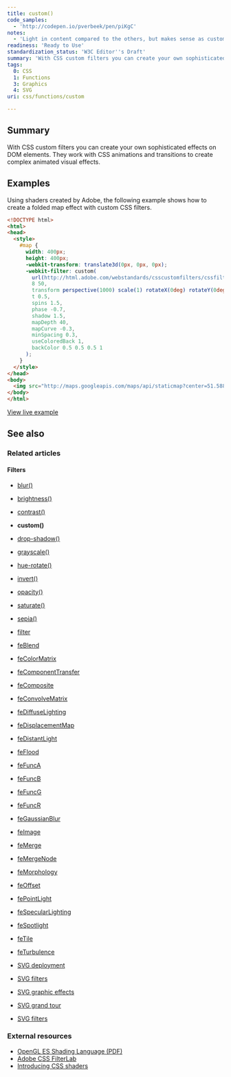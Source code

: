```yaml
---
title: custom()
code_samples:
  - 'http://codepen.io/pverbeek/pen/piKgC'
notes:
  - 'Light in content compared to the others, but makes sense as custom. May want to provide elaboration in the future.'
readiness: 'Ready to Use'
standardization_status: 'W3C Editor''s Draft'
summary: 'With CSS custom filters you can create your own sophisticated effects on DOM elements. They work with CSS animations and transitions to create complex animated visual effects.'
tags:
  0: CSS
  1: Functions
  3: Graphics
  4: SVG
uri: css/functions/custom

---
```

## <span>Summary</span>

With CSS custom filters you can create your own sophisticated effects on DOM elements. They work with CSS animations and transitions to create complex animated visual effects.

## <span>Examples</span>

Using shaders created by Adobe, the following example shows how to create a folded map effect with custom CSS filters.

``` html
<!DOCTYPE html>
<html>
<head>
  <style>
    #map {
      width: 400px;
      height: 400px;
      -webkit-transform: translate3d(0px, 0px, 0px);
      -webkit-filter: custom(
        url(http://html.adobe.com/webstandards/csscustomfilters/cssfilterlab/shaders/vertex/fold.vs) mix(url(http://html.adobe.com/webstandards/csscustomfilters/cssfilterlab/shaders/fragment/fold.fs) multiply source-atop),
        8 50,
        transform perspective(1000) scale(1) rotateX(0deg) rotateY(0deg) rotateZ(0deg),
        t 0.5,
        spins 1.5,
        phase -0.7,
        shadow 1.5,
        mapDepth 40,
        mapCurve -0.3,
        minSpacing 0.3,
        useColoredBack 1,
        backColor 0.5 0.5 0.5 1
      );
    }
  </style>
</head>
<body>
  <img src="http://maps.googleapis.com/maps/api/staticmap?center=51.58803,4.774246&zoom=15&size=400x400&sensor=false" id="map" />
</body>
</html>
```

[View live example](http://codepen.io/pverbeek/pen/piKgC)

## <span>See also</span>

### <span>Related articles</span>

#### <span>Filters</span>

-   [blur()](/css/functions/blur)

-   [brightness()](/css/functions/brightness)

-   [contrast()](/css/functions/contrast)

-   **custom()**

-   [drop-shadow()](/css/functions/drop-shadow)

-   [grayscale()](/css/functions/grayscale)

-   [hue-rotate()](/css/functions/hue-rotate)

-   [invert()](/css/functions/invert)

-   [opacity()](/css/functions/opacity)

-   [saturate()](/css/functions/saturate)

-   [sepia()](/css/functions/sepia)

-   [filter](/css/properties/filter)

-   [feBlend](/svg/elements/feBlend)

-   [feColorMatrix](/svg/elements/feColorMatrix)

-   [feComponentTransfer](/svg/elements/feComponentTransfer)

-   [feComposite](/svg/elements/feComposite)

-   [feConvolveMatrix](/svg/elements/feConvolveMatrix)

-   [feDiffuseLighting](/svg/elements/feDiffuseLighting)

-   [feDisplacementMap](/svg/elements/feDisplacementMap)

-   [feDistantLight](/svg/elements/feDistantLight)

-   [feFlood](/svg/elements/feFlood)

-   [feFuncA](/svg/elements/feFuncA)

-   [feFuncB](/svg/elements/feFuncB)

-   [feFuncG](/svg/elements/feFuncG)

-   [feFuncR](/svg/elements/feFuncR)

-   [feGaussianBlur](/svg/elements/feGaussianBlur)

-   [feImage](/svg/elements/feImage)

-   [feMerge](/svg/elements/feMerge)

-   [feMergeNode](/svg/elements/feMergeNode)

-   [feMorphology](/svg/elements/feMorphology)

-   [feOffset](/svg/elements/feOffset)

-   [fePointLight](/svg/elements/fePointLight)

-   [feSpecularLighting](/svg/elements/feSpecularLighting)

-   [feSpotlight](/svg/elements/feSpotlight)

-   [feTile](/svg/elements/feTile)

-   [feTurbulence](/svg/elements/feTurbulence)

-   [SVG deployment](/svg/tutorials/smarter_svg_deploy)

-   [SVG filters](/svg/tutorials/smarter_svg_filters)

-   [SVG graphic effects](/svg/tutorials/smarter_svg_graphics)

-   [SVG grand tour](/svg/tutorials/smarter_svg_overview)

-   [SVG filters](/tutorials/svg_filters)

### <span>External resources</span>

-   [OpenGL ES Shading Language (PDF)](http://www.khronos.org/files/opengles_shading_language.pdf)
-   [Adobe CSS FilterLab](http://html.adobe.com/webstandards/csscustomfilters/cssfilterlab/)
-   [Introducing CSS shaders](http://www.adobe.com/devnet/html5/articles/css-shaders.html)
